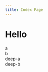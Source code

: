 ```yaml
---
title: Index Page
---
```


# Hello

<router-link to="/a">a</router-link><br>
<router-link to="/b">b</router-link><br>
<router-link to="/nested/deep/a">deep-a</router-link><br>
<router-link to="/nested/deep/b">deep-b</router-link><br>
